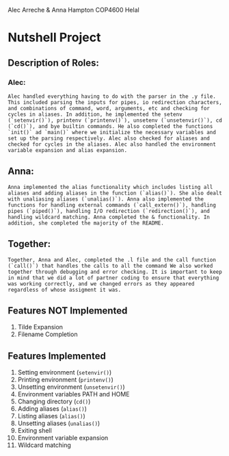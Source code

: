 Alec Arreche & Anna Hampton
COP4600
Helal

# Nutshell Project

## Description of Roles:

### Alec:
    Alec handled everything having to do with the parser in the .y file. This included parsing the inputs for pipes, io redirection characters, and combinations of command, word, arguments, etc and checking for cycles in aliases. In addition, he implemented the setenv (`setenvir()`), printenv (`printenv()`), unsetenv (`unsetenvir()`), cd (`cd()`), and bye builtin commands. He also completed the functions `init()` ad `main()` where we initialize the necessary variables and set up the parsing respectively. Alec also checked for aliases and checked for cycles in the aliases. Alec also handled the environment variable expansion and alias expansion.

## Anna:
    Anna implemented the alias functionality which includes listing all aliases and adding aliases in the function (`alias()`). She also dealt with unaliasing aliases (`unalias()`). Anna also implemented the functions for handling external commands (`call_extern()`), handling pipes (`piped()`), handling I/O redirection (`redirection()`), and handling wildcard matching. Anna completed the & functionality. In addition, she completed the majority of the README. 

## Together:
    Together, Anna and Alec, completed the .l file and the call function (`call()`) that handles the calls to all the command We also worked together through debugging and error checking. It is important to keep in mind that we did a lot of partner coding to ensure that everything was working correctly, and we changed errors as they appeared regardless of whose assigment it was.

## Features NOT Implemented
1. Tilde Expansion
2. Filename Completion

## Features Implemented
1. Setting environment (`setenvir()`)
2. Printing environment (`printenv()`)
3. Unsetting environment (`unsetenvir()`)
4. Environment variables PATH and HOME
5. Changing directory (`cd()`)
6. Adding aliases (`alias()`)
7. Listing aliases (`alias()`)
8. Unsetting aliases (`unalias()`)
9. Exiting shell
10. Environment variable expansion
11. Wildcard matching
